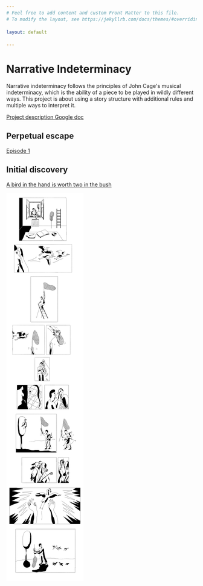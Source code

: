 ```yaml
---
# Feel free to add content and custom Front Matter to this file.
# To modify the layout, see https://jekyllrb.com/docs/themes/#overriding-theme-defaults

layout: default

---
```


# Narrative Indeterminacy

Narrative indeterminacy follows the principles of John Cage's musical indeterminacy, which is the ability of a piece to be played in wildly different ways. This project is about using a story structure with additional rules and multiple ways to interpret it.

[Project description Google doc](https://docs.google.com/document/d/1F_pO2zXES8sr1yZO6I4OCdfLwCTKojcXYd6PZFX5h3A/edit?usp=sharing)


## Perpetual escape  

[Episode 1](episode-1.md)

## Initial discovery

[A bird in the hand is worth two in the bush](sayings.md)

![](images/working/saying_1.png)  
